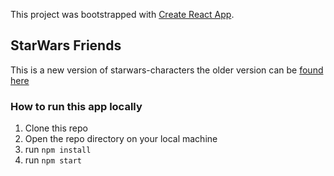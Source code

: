 This project was bootstrapped with [Create React App](https://github.com/facebook/create-react-app).

## StarWars Friends

This is a new version of starwars-characters the older version can be [found here](https://github.com/jameswhitney/starwars-characters)

### How to run this app locally

1. Clone this repo
2. Open the repo directory on your local machine
3. run `npm install`
4. run `npm start`
